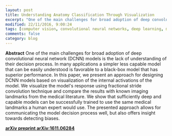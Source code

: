 ```yaml
---
layout: post
title: Understanding Anatomy Classification Through Visualization
excerpt: "One of the main challenges for broad adoption of deep convolutional neural network (DCNN) models is the lack of understanding of their decision process. In many applications a simpler less capable model that can be easily understood is favorable to a black-box model that has superior performance. In this paper, we present an approach for designing DCNN models based on visualization of the internal activations of the model. We visualize the model's response using fractional stride convolution technique and compare the results with known imaging landmarks from the medical literature. We show that sufficiently deep and capable models can be successfully trained to use the same medical landmarks a human expert would use. The presented approach allows for communicating the model decision process well, but also offers insight towards detecting biases."
modified: 22/11/2016, 9:00:24
tags: [computer vision, convolutional neural networks, deep learning, medical image analysis]
comments: false
category: blog
---
```


**Abstract** 
One of the main challenges for broad adoption of deep convolutional neural network (DCNN) models is the lack of understanding of their decision process. In many applications a simpler less capable model that can be easily understood is favorable to a black-box model that has superior performance. In this paper, we present an approach for designing DCNN models based on visualization of the internal activations of the model. We visualize the model's response using fractional stride convolution technique and compare the results with known imaging landmarks from the medical literature. We show that sufficiently deep and capable models can be successfully trained to use the same medical landmarks a human expert would use. The presented approach allows for communicating the model decision process well, but also offers insight towards detecting biases.

**[arXiv preprint arXiv:1611.06284](https://arxiv.org/abs/1611.06284)**
